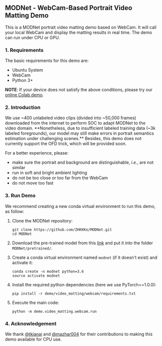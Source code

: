 ## MODNet - WebCam-Based Portrait Video Matting Demo
This is a MODNet portrait video matting demo based on WebCam. It will call your local WebCam and display the matting results in real time. The demo can run under CPU or GPU.

### 1. Requirements
The basic requirements for this demo are:
- Ubuntu System
- WebCam
- Python 3+

**NOTE**: If your device does not satisfy the above conditions, please try our [online Colab demo](https://colab.research.google.com/drive/1Pt3KDSc2q7WxFvekCnCLD8P0gBEbxm6J?usp=sharing).


### 2. Introduction
We use ~400 unlabeled video clips (divided into ~50,000 frames) downloaded from the internet to perform SOC to adapt MODNet to the video domain. **Nonetheless, due to insufficient labeled training data (~3k labeled foregrounds), our model may still make errors in portrait semantics estimation under challenging scenes.** Besides, this demo does not currently support the OFD trick, which will be provided soon.

For a better experience, please:

*   make sure the portrait and background are distinguishable, <i>i.e.</i>, are not similar
*   run in soft and bright ambient lighting
*   do not be too close or too far from the WebCam
*   do not move too fast

### 3. Run Demo
We recommend creating a new conda virtual environment to run this demo, as follow:

1. Clone the MODNet repository:
    ```
    git clone https://github.com/ZHKKKe/MODNet.git
    cd MODNet
    ```

2. Download the pre-trained model from this [link](https://drive.google.com/file/d/1Nf1ZxeJZJL8Qx9KadcYYyEmmlKhTADxX/view?usp=sharing) and put it into the folder `MODNet/pretrained/`.


3. Create a conda virtual environment named `modnet` (if it doesn't exist) and activate it:
     ```
    conda create -n modnet python=3.6
    source activate modnet
    ```

4. Install the required python dependencies (here we use PyTorch==1.0.0):
    ```
    pip install -r demo/video_matting/webcam/requirements.txt
    ```

5. Execute the main code:
    ```
    python -m demo.video_matting.webcam.run
    ```

### 4. Acknowledgement
We thank [@tkianai](https://github.com/tkianai) and [@mazhar004](https://github.com/mazhar004) for their contributions to making this demo available for CPU use.
